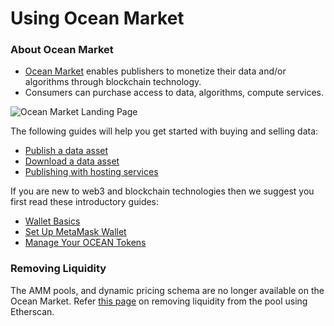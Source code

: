 # Using Ocean Market

### About Ocean Market

* [Ocean Market](https://market.oceanprotocol.com/) enables publishers to monetize their data and/or algorithms through blockchain technology.
* Consumers can purchase access to data, algorithms, compute services.

![Ocean Market Landing Page](../../tutorials/using-ocean-market/images/marketplace/marketplace-landing-page.png)

The following guides will help you get started with buying and selling data:

* [Publish a data asset](marketplace-publish-data-asset.md)
* [Download a data asset](marketplace-download-data-asset.md)
* [Publishing with hosting services](asset-hosting.md)

If you are new to web3 and blockchain technologies then we suggest you first read these introductory guides:

* [Wallet Basics](../../tutorials/building-with-ocean/wallets.md)
* [Set Up MetaMask Wallet](../../tutorials/orientation/metamask-setup.md)
* [Manage Your OCEAN Tokens](../../tutorials/building-with-ocean/wallets-and-ocean-tokens.md)

### Removing Liquidity

The AMM pools, and dynamic pricing schema are no longer available on the Ocean Market. Refer [this page](remove-liquidity-using-etherscan.md) on removing liquidity from the pool using Etherscan.
